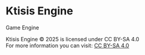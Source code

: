 # Ktisis Engine
Game Engine

Ktisis Engine © 2025 is licensed under CC BY-SA 4.0\
For more information you can visit: [CC BY-SA 4.0](https://creativecommons.org/licenses/by-sa/4.0/)
